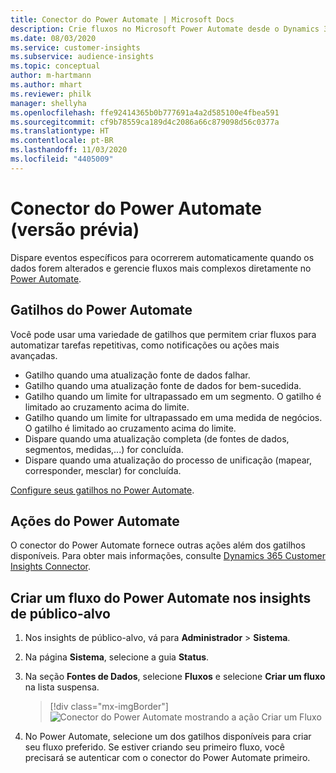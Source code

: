 ```yaml
---
title: Conector do Power Automate | Microsoft Docs
description: Crie fluxos no Microsoft Power Automate desde o Dynamics 365 Customer Insights.
ms.date: 08/03/2020
ms.service: customer-insights
ms.subservice: audience-insights
ms.topic: conceptual
author: m-hartmann
ms.author: mhart
ms.reviewer: philk
manager: shellyha
ms.openlocfilehash: ffe92414365b0b777691a4a2d585100e4fbea591
ms.sourcegitcommit: cf9b78559ca189d4c2086a66c879098d56c0377a
ms.translationtype: HT
ms.contentlocale: pt-BR
ms.lasthandoff: 11/03/2020
ms.locfileid: "4405009"
---
```

# <a name="power-automate-connector-preview"></a>Conector do Power Automate (versão prévia)

Dispare eventos específicos para ocorrerem automaticamente quando os dados forem alterados e gerencie fluxos mais complexos diretamente no [Power Automate](https://flow.microsoft.com/).

## <a name="power-automate-triggers"></a>Gatilhos do Power Automate

Você pode usar uma variedade de gatilhos que permitem criar fluxos para automatizar tarefas repetitivas, como notificações ou ações mais avançadas. 

- Gatilho quando uma atualização fonte de dados falhar. 
- Gatilho quando uma atualização fonte de dados for bem-sucedida.
- Gatilho quando um limite for ultrapassado em um segmento. O gatilho é limitado ao cruzamento acima do limite.
- Gatilho quando um limite for ultrapassado em uma medida de negócios. O gatilho é limitado ao cruzamento acima do limite.
- Dispare quando uma atualização completa (de fontes de dados, segmentos, medidas,...) for concluída.
- Dispare quando uma atualização do processo de unificação (mapear, corresponder, mesclar) for concluída.

[Configure seus gatilhos no Power Automate](https://flow.microsoft.com/connectors/shared_customerinsights/dynamics-365-customer-insights-connector/).

## <a name="power-automate-actions"></a>Ações do Power Automate
O conector do Power Automate fornece outras ações além dos gatilhos disponíveis. Para obter mais informações, consulte [Dynamics 365 Customer Insights Connector](https://docs.microsoft.com/connectors/customerinsights/).

## <a name="create-a-power-automate-flow-in-audience-insights"></a>Criar um fluxo do Power Automate nos insights de público-alvo

1. Nos insights de público-alvo, vá para **Administrador** > **Sistema**.

1. Na página **Sistema**, selecione a guia **Status**.

1. Na seção **Fontes de Dados**, selecione **Fluxos** e selecione **Criar um fluxo** na lista suspensa.
   > [!div class="mx-imgBorder"]
   > ![Conector do Power Automate mostrando a ação Criar um Fluxo](media/power-automate-connector-create-flow.png "Conector do Power Automate mostrando a ação Criar um Fluxo")

1. No Power Automate, selecione um dos gatilhos disponíveis para criar seu fluxo preferido. Se estiver criando seu primeiro fluxo, você precisará se autenticar com o conector do Power Automate primeiro.
